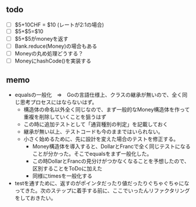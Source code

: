 ## todo
- [ ] \$5+10CHF = \$10 (レートが2:1の場合)
- [ ] \$5+\$5=\$10
- [ ] \$5+\$5がmoneyを返す
- [ ] Bank.reduce(Money)の場合もある
- [ ] Moneyの丸め処理どうする？
- [ ] MoneyにhashCode()を実装する

## memo
- equalsの一般化　⇒　Goの言語仕様上、クラスの継承が無いので、全く同じ思考プロセスにはならないはず。
  - 構造体の命名以外全く同じなので、まず一般的なMoney構造体を作って重複を削除していくことを狙うはず
  - この時に追加テストとして「通貨種別の判定」を記載しておく
  - 継承が無い以上、テストコードも今のままではいられない。
  - 小さく始めるために、先に設計を変えた場合のテストを修正する。
    - Money構造体を導入すると、DollarとFrancで全く同じテストになることが分かった。そこでequalsをまず一般化した。
    - この時DollarとFrancの見分けがつかなくなることを予想したので、区別することをToDoに加えた
    - 同様にtimesを一般化する
- testを通すために、返すのがポインタだったり値だったりぐちゃぐちゃになってきた。次のステップに着手する前に、ここでいったんリファクタリングをしておきたい。